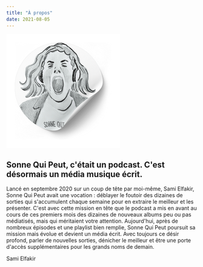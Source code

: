 ```yaml
---
title: "À propos"
date: 2021-08-05
---
```


![](images/design-sans-titre.png)

## Sonne Qui Peut, c'était un podcast. C'est désormais un média musique écrit.

Lancé en septembre 2020 sur un coup de tête par moi-même, Sami Elfakir, Sonne Qui Peut avait une vocation : déblayer le foutoir des dizaines de sorties qui s'accumulent chaque semaine pour en extraire le meilleur et les présenter. C'est avec cette mission en tête que le podcast a mis en avant au cours de ces premiers mois des dizaines de nouveaux albums peu ou pas médiatisés, mais qui méritaient votre attention. Aujourd'hui, après de nombreux épisodes et une playlist bien remplie, Sonne Qui Peut poursuit sa mission mais évolue et devient un média écrit. Avec toujours ce désir profond, parler de nouvelles sorties, dénicher le meilleur et être une porte d'accès supplémentaires pour les grands noms de demain.

Sami Elfakir
